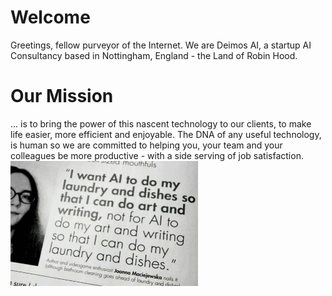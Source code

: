 # Welcome

Greetings, fellow purveyor of the Internet. We are Deimos AI, a startup AI Consultancy based in Nottingham, England - the Land of Robin Hood.

# Our Mission

... is to bring the power of this nascent technology to our clients, to make life easier, more efficient and enjoyable. The DNA of any useful technology, is human so we are committed to helping you, your team and your colleagues be more productive - with a side serving of job satisfaction.
<img src="image.png" alt="I want AI to do my laundry" width="300" height="200">
